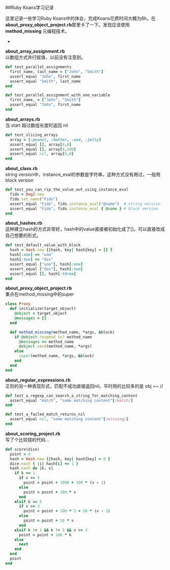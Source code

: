 ##Ruby Koans学习记录

这里记录一些学习Ruby Koans中的体会，完成Koans花费时间大概为8h。在 **about_proxy_object_project.rb**那里卡了一下。发现应该使用 **method_missing** 元编程技术。

-

**about_array_assignment.rb**  
以数组方式并行赋值，以前没有注意到。
```ruby
def test_parallel_assignments
  first_name, last_name = ["John", "Smith"]
  assert_equal "John", first_name
  assert_equal "Smith", last_name
end

def test_parallel_assignment_with_one_variable
  first_name, = ["John", "Smith"]
  assert_equal "John", first_name
end
```

**about_arrays.rb**  
当 start 超过数组长度时返回 nil
```ruby
def test_slicing_arrays
  array = [:peanut, :butter, :and, :jelly]
  assert_equal [], array[4,0]
  assert_equal [], array[4,100]
  assert_equal nil, array[5,0]
end
```

**about_class.rb**  
string version中，instance_eval的参数是字符串，这种方式没有用过，一般用block version
```ruby
def test_you_can_rip_the_value_out_using_instance_eval
  fido = Dog2.new
  fido.set_name("Fido")
  assert_equal "Fido", fido.instance_eval("@name")  # string version
  assert_equal "Fido", fido.instance_eval { @name } # block version
end
```

**about_hashes.rb**  
这种建立hash的方式非常好，hash中的value直接被初始化成了[]，可以直接改成自己想要的形式。
```ruby
def test_default_value_with_block
  hash = Hash.new {|hash, key| hash[key] = [] }
  hash[:one] << "uno"
  hash[:two] << "dos"
  assert_equal ["uno"], hash[:one]
  assert_equal ["dos"], hash[:two]
  assert_equal [], hash[:three]
end
```

**about_proxy_object_project.rb**  
重点在method_missing中的super
```ruby
class Proxy
  def initialize(target_object)
    @object = target_object
    @messages = []
  end

  def method_missing(method_name, *args, &block)
    if @object.respond_to? method_name
      @messages << method_name
      @object.send(method_name, *args)
    else
      super(method_name, *args, &block)
    end
  end
end
```

**about_regular_expressions.rb**  
正则的另一种表现形式，匹配不成功直接返回nil。平时用的比较多的是 obj =~ //
```ruby
def test_a_regexp_can_search_a_string_for_matching_content
  assert_equal "match", "some matching content"[/match/]
end

def test_a_failed_match_returns_nil
  assert_equal nil, "some matching content"[/missing/]
end
```

**about_scoring_project.rb**  
写了个比较搓的代码...
```ruby
def score(dice)
  point = 0
  hash = Hash.new {|hash, key| hash[key] = 0 }
  dice.each { |i| hash[i] += 1 }
  hash.each do |k, v|
    if k == 1
      if v >= 3
        point = point + 1000 + 100 * (v - 3)
      else
        point = point + 100 * v
      end
    elsif k == 5
      if v >= 3
        point = point + 100 * 5 + 50 * (v - 3)
      else
        point = point + 50 * v
      end
    elsif k != 1 && k != 5 && v >= 3
      point = point + 100 * k
    else
      next
    end
  end
  point
end
```